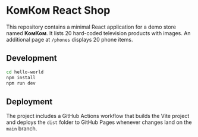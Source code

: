 # КомКом React Shop

This repository contains a minimal React application for a demo store named **КомКом**. It lists 20 hard-coded television products with images. An additional page at `/phones` displays 20 phone items.

## Development

```bash
cd hello-world
npm install
npm run dev
```

## Deployment

The project includes a GitHub Actions workflow that builds the Vite project and deploys the `dist` folder to GitHub Pages whenever changes land on the `main` branch.
